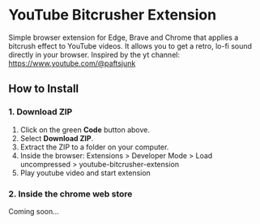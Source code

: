 # YouTube Bitcrusher Extension

Simple browser extension for Edge, Brave and Chrome that applies a bitcrush effect to YouTube videos. It allows you to get a retro, lo-fi sound directly in your browser. Inspired by the yt channel: https://www.youtube.com/@paftsjunk



## How to Install

### 1. Download ZIP

1. Click on the green **Code** button above.
2. Select **Download ZIP**.
3. Extract the ZIP to a folder on your computer.
4. Inside the browser: Extensions > Developer Mode > Load uncompressed > youtube-bitcrusher-extension
5. Play youtube video and start extension

### 2. Inside the chrome web store
Coming soon...
